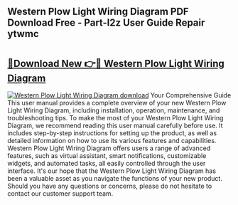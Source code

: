 ## Western Plow Light Wiring Diagram PDF Download Free - Part-l2z User Guide Repair ytwmc

# <h2><a href="http://dfkz7x3.blite.top/?on=Western+Plow+Light+Wiring+Diagram">🔗Download New 👉🔴 Western Plow Light Wiring Diagram</a></h2>

[![Western Plow Light Wiring Diagram download](https://i.imgur.com/lujVjoI.png)](http://dfkz7x3.blite.top/?on=Western+Plow+Light+Wiring+Diagram)
Your Comprehensive Guide This user manual provides a complete overview of your new Western Plow Light Wiring Diagram, including installation, operation, maintenance, and troubleshooting tips. To make the most of your Western Plow Light Wiring Diagram, we recommend reading this user manual carefully before use. It includes step-by-step instructions for setting up the product, as well as detailed information on how to use its various features and capabilities. Western Plow Light Wiring Diagram offers users a range of advanced features, such as virtual assistant, smart notifications, customizable widgets, and automated tasks, all easily controlled through the user interface. It's our hope that the Western Plow Light Wiring Diagram has been a valuable asset as you navigate the functions of your new product. Should you have any questions or concerns, please do not hesitate to contact our customer support team.
